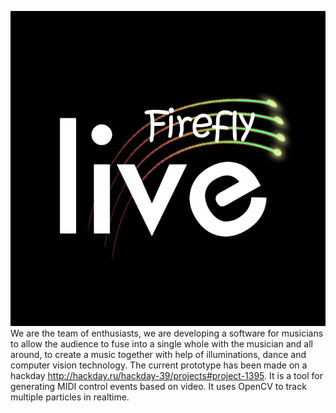 ![Firefly Live](https://github.com/belkinsky/firefly-live/blob/master/logo.jpg)
We are the team of enthusiasts, we are developing a software for musicians to allow the audience to fuse into
a single whole with the musician and all around,  to create a music together with help of illuminations,
dance and computer vision technology.
The current prototype has been made on a hackday http://hackday.ru/hackday-39/projects#project-1395.
It is a tool for generating MIDI control events based on video. It uses OpenCV to track multiple particles in realtime.
